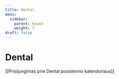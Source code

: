 ```yaml
---
title: Dental
menu:
  sidebar:
    parent: howto
    weight: 7
draft: false
---
```

# Dental

[[Prisijungimas prie Dental posistemio kalendoriaus]]